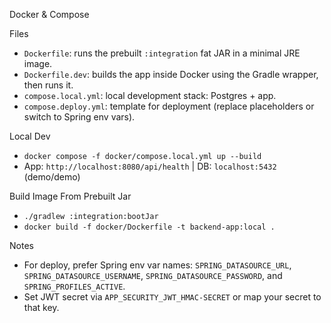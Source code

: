 Docker & Compose

Files

- `Dockerfile`: runs the prebuilt `:integration` fat JAR in a minimal JRE image.
- `Dockerfile.dev`: builds the app inside Docker using the Gradle wrapper, then runs it.
- `compose.local.yml`: local development stack: Postgres + app.
- `compose.deploy.yml`: template for deployment (replace placeholders or switch to Spring env vars).

Local Dev

- `docker compose -f docker/compose.local.yml up --build`
- App: `http://localhost:8080/api/health` | DB: `localhost:5432` (demo/demo)

Build Image From Prebuilt Jar

- `./gradlew :integration:bootJar`
- `docker build -f docker/Dockerfile -t backend-app:local .`

Notes

- For deploy, prefer Spring env var names: `SPRING_DATASOURCE_URL`, `SPRING_DATASOURCE_USERNAME`,
  `SPRING_DATASOURCE_PASSWORD`, and `SPRING_PROFILES_ACTIVE`.
- Set JWT secret via `APP_SECURITY_JWT_HMAC-SECRET` or map your secret to that key.

